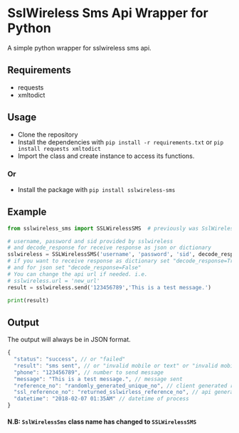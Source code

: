 # SslWireless Sms Api Wrapper for Python
A simple python wrapper for sslwireless sms api.

## Requirements
- requests
- xmltodict

## Usage
- Clone the repository
- Install the dependencies with `pip install -r requirements.txt` or `pip install requests xmltodict`
- Import the class and create instance to access its functions.
### Or
- Install the package with `pip install sslwireless-sms`

## Example
```python
from sslwireless_sms import SSLWirelessSMS  # previously was SslWirelessSms

# username, password and sid provided by sslwireless
# and decode_response for receive response as json or dictionary
sslwireless = SSLWirelessSMS('username', 'password', 'sid', decode_response=False)
# if you want to receive response as dictionary set "decode_response=True"
# and for json set "decode_response=False"
# You can change the api url if needed. i.e.
# sslwireless.url = 'new_url'
result = sslwireless.send('123456789','This is a test message.')

print(result)
```

## Output
The output will always be in JSON format.
```javascript
{
  "status": "success", // or "failed"
  "result": "sms sent", // or "invalid mobile or text" or "invalid mobile" or "invalid credentials"
  "phone": "123456789", // number to send message
  "message": "This is a test message.", // message sent
  "reference_no": "randomly_generated_unique_no", // client generated reference no
  "ssl_reference_no": "returned_sslwirless_reference_no", // api generated reference no
  "datetime": "2018-02-07 01:35AM" // datetime of process
}
```

#### N.B: `SslWirelessSms` class name has changed to `SSLWirelessSMS`
